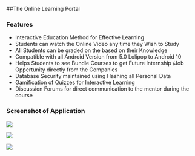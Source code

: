 ##The Online Learning Portal

### Features

- Interactive Education Method for Effective Learning
- Students can watch the Online Video any time they Wish to Study
- All Students can be graded on the based on their Knowledge 
- Compatible with all Android Version from 5.0 Lolipop to Android 10 
- Helps Students to see Bundle Courses to get Future Internship /Job Oppertunity directly from the Companies 
- Database Security maintained using Hashing all Personal Data
- Gamification of Quizzes for Interactive Learning 
- Discussion Forums for direct communication to the mentor during the course

### Screenshot of Application

![](https://lh3.googleusercontent.com/St356xD3EiwuDaDbX3dVMHsAZMM-9CQlkvb0wRFY9JTzjzwLRu0hGgBICLawPAxbloReyDrTj3v1P-iPGQtbvUdKDEtWedg9wE2KzjbFQnmsO78xhJjI8KLmkEOoZf7aASd4DkVSscQu_ULsC-0LA4fOvPd76crj8QSyY1Ek4sqZxC9Eppmt1QrBXKay-cPfkxaPR_GtQfdUHuTxkbAgK4n6A-cBpXWgReoy0xND56YI63UzMJzksGIZX1QLi6f8y6_cte5g3AKQ_tMCwMbMXuVRV1xXyWiThV4Olum274QPLXl5pZzO_TrgrUIMTGBu9224RbAVWos3A9NrsztYX_Uoxnb49U7N3fjdFgLj87kThNeJ_LcgD3FixtpU9CDVJJlNCiDH9TkvDfSBCTan1i4kNekEji7KBIrwGn7-ENFGZQqQxOedKIfremS-il4PpGQfywhZrKuWMP5i_xoO0yX4-UnKQNut6OsA_cpPlG3qnYdKgcQplkHbP9XUJLPUnfDpk3Ty-ah28G6fk5LvUYQE0iau9hUnf_WU6L__NGZ3TzPdcYLIQfxUV3-bz8Atj_9XlByUon5Etp5CHduF0Pu_oFpAzHIMvKsl-WOmexhmBlW4irsJYF-s7KQSKJO3VHsS9sXB5KixZ5m7oauW9PhcJOYI9qCIsdOn75-qWoV0gRvdEl7xef4=w327-h654-no)

![](https://lh3.googleusercontent.com/HOsnFJtkUzdeba5XzYmf13DDjNap0HhHMWcYFv2wE4D0VH5l2p89K1I_5Q2aXfRJ--xwO5OoASFWsSCNFbwbaJpLmg-y02vTGM3QLC6o1Y95WN9uhD5zdJBa_MwqNC2A-FasIn6Ff2DOSY70LdH8WU6h0Dgitd6h132ETfZX-7NzH6VA45XrCY0DFMmI4GPJuc_2-4bhWCbdOBI1eUj-oywWLiNX0DlaCaGuCoG08amoUmPC3kBsnTXsVFPRnMC1NaBVoIwObI9hSb6C0ivLOhaM0Yj4wSg8Hk3OawHlzDiwRlmlsrUC1SHyS5j62NSd6d6hUyNjSqntnxmQoiK5BriOmbzTUe5IjVFs5CRgZSUjseOSJXQfD8RA583g0mSdX2zPnN_DzAbKRgW9jHHhvOIAYYeHaoZiVwh6YePQ__xOdxly7SHOU1NuuYdyDQQ-hVmCbP5hqyqkUqrwsIGQYrM1362FGI5XUSi1MDWz-NMWQEdQrdhySY0oXL9GeA8h2HS2lOiS4JxFsYNOFffEn3pao296cu0cTGhlCPISJB4udBteEcRQrXgMVUNZBy_omOW_aFNCWn4xxcva15HjUyX_YLbnu5hKalHAgnXZyp9pDvxXsVWA-NfTxZoIc4ss_zJvAc6SKSbFj-VEIfShnzf4WnQd7dPTwqTFnPtlKPokhw202FASXMw=w327-h654-no)

![](https://lh3.googleusercontent.com/un1-yqGzl8DUuipFvHQgQKaCowu5YbdXSfkh_4U1Q2fW7JXP1ddgXmswp2NEA8W1kNMbaIdvZdykdgT55jHhjNRoe3ynIpPGtEElBteg8_PMfNWO3I193h3CA3q5WIAHBdvW5gTGmWznOnhKMW_z9YYOlm6VD-zn84B6N709josR1MirJFXHrYwrOeD2XSx6XdWJoui-O_b7z2wU0KF_ig1UeyqashRoAmcXJCwkqUIRTOLsHPTtTUlj5QvOvqxTwm4zpq6EWLjBIQxloAxkpqO1phaijVOwDGSDui0WmW0R04B1elhK6fSRNQ4g71V4gwwnhPfDJ9s14BbzmSkXa4wJB3l6urbvYFG4XHdJwH6enLYqiButT5K85HJ4yPBLrkttQdlgvMBuD1yWj0ixTtE9BqeTt3qs0syZZ-Gj20YSp2hQNsERYIeBS3gYuMnFURey9h4sqqXOF27mrfMO8r2wabehUjIpGbs75VKmqfBh6sm0OAfOczZDM8A7F5gakM6VbgVjunwF9VyY68B-1hF_Z66VO1FgJY2cBSK0Wlp0urY6fI4BDcUnxE6DA4LSdJUl8RleQHl3iwAe9xjH3JOBpeeHy3c2hHI409PKZH20TDKK5tCLHSqxQvX0MJkzTvNmQ6BfyunAbS1EFcpBBKNVy0HCZ2pShBkE-d_UD-1v_NI08IQGi38=w327-h654-no)



